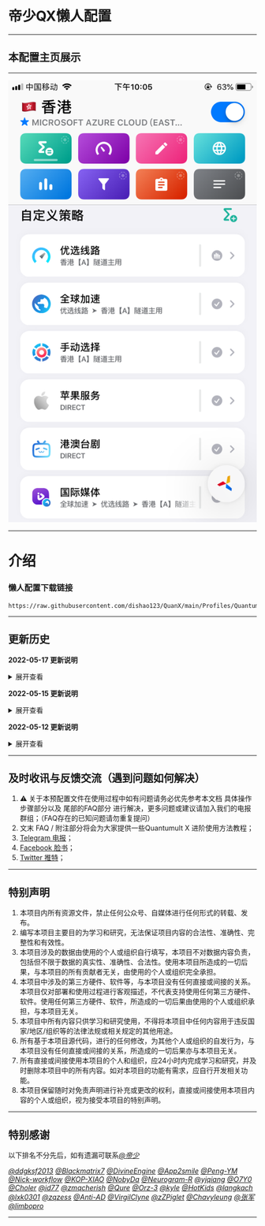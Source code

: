 # 帝少QX懒人配置

-----------------------------------------------------------------------------------------------------------------------------------

## 本配置主页展示
***
![主页介绍][主页]
***

# 介绍

### 懒人配置下载链接  

    https://raw.githubusercontent.com/dishao123/QuanX/main/Profiles/QuantumultX.conf

---------------------------------------------------------------------------------------------------------------------------------------------------------------------------------

## 更新历史 

**2022-05-17 更新说明**
<details>
<summary>展开查看</summary>

[+]新增“广告拦截”策略组，默认为“REJECT”策略组

[+]新增DNS，屏蔽系统DNS，允许访问IPV6

[+]更改“GitHub”分流策略组为 > “PORXY”策略组

[+]新增“Speedtest”分流，指定为 > “手动选择”策略组
</details>

**2022-05-15 更新说明**

<details>
<summary>展开查看</summary>

[+]新增DNS“address=/raw.githubusercontent.com/185.199.108.133”

[+]优化配置重新排版

[+]屏蔽部分DNS，需要的请到“DNS”板块，去掉“#”即可启用

[+]新增部分注释</details>

**2022-05-12 更新说明**

<details>
<summary>展开查看</summary>

[+]新增“其他国家”策略组

[+]更改“优选”策略组为 > 优选线路

[+]新增“fallback_udp_policy=direct”

[+]新增mitm“*.tiktokv.com, *.byteoversea.com, *.tik-tokapi.com”  
</details>

---------------------------------------------------------------------------------------------------------------------------------------------------------------------------------

## 及时收讯与反馈交流（遇到问题如何解决）
1. ⚠️ 关于本预配置文件在使用过程中如有问题请务必优先参考本文档 具体操作 步骤部分以及 尾部的FAQ部分 进行解决，更多问题或建议请加入我们的电报群组；（FAQ存在的已知问题请勿重复提问）
2. 文末 FAQ / 附注部分将会为大家提供一些Quantumult X 进阶使用方法教程；
3. [Telegram 电报](https://t.me/dishaobot)；
4. [Facebook 脸书](https://www.facebook.com/profile.php?id=100080808605363)；
5. [Twitter 推特](https://twitter.com/dishaowork)；

---------------------------------------------------------------------------------------------------------------------------------------------------------------------------------

## 特别声明

1. 本项目内所有资源文件，禁止任何公众号、自媒体进行任何形式的转载、发布。
2. 编写本项目主要目的为学习和研究，无法保证项目内容的合法性、准确性、完整性和有效性。
3. 本项目涉及的数据由使用的个人或组织自行填写，本项目不对数据内容负责，包括但不限于数据的真实性、准确性、合法性。使用本项目所造成的一切后果，与本项目的所有贡献者无关，由使用的个人或组织完全承担。
4. 本项目中涉及的第三方硬件、软件等，与本项目没有任何直接或间接的关系。本项目仅对部署和使用过程进行客观描述，不代表支持使用任何第三方硬件、软件。使用任何第三方硬件、软件，所造成的一切后果由使用的个人或组织承担，与本项目无关。
5. 本项目中所有内容只供学习和研究使用，不得将本项目中任何内容用于违反国家/地区/组织等的法律法规或相关规定的其他用途。
6. 所有基于本项目源代码，进行的任何修改，为其他个人或组织的自发行为，与本项目没有任何直接或间接的关系，所造成的一切后果亦与本项目无关。
7. 所有直接或间接使用本项目的个人和组织，应24小时内完成学习和研究，并及时删除本项目中的所有内容。如对本项目的功能有需求，应自行开发相关功能。
8. 本项目保留随时对免责声明进行补充或更改的权利，直接或间接使用本项目内容的个人或组织，视为接受本项目的特别声明。

---------------------------------------------------------------------------------------------------------------------------------------------------------------------------------

## 特别感谢

以下排名不分先后，如有遗漏可联系[*@帝少*](https://t.me/dishaobot)

[*@ddgksf2013*](https://github.com/ddgksf2013) [*@Blackmatrix7*](https://github.com/blackmatrix7/ios_rule_script) [*@DivineEngine*](https://github.com/DivineEngine) [*@App2smile*](https://github.com/app2smile/rules)  [*@Peng-YM*](https://github.com/Peng-YM) [*@Nick-workflow*](https://github.com/Nick-workflow) [*@KOP-XIAO*](https://github.com/KOP-XIAO) [*@NobyDa*](https://github.com/NobyDa) [*@Neurogram-R*](https://github.com/Neurogram-R) [*@yjqiang*](https://github.com/yjqiang) [*@O7Y0*](https://github.com/O7Y0) [*@Choler*](https://github.com/Choler) [*@id77*](https://github.com/id77) [*@zmqcherish*](https://github.com/zmqcherish) [*@Qure*](https://github.com/Koolson/Qure) [*@Orz-3*](https://github.com/Orz-3) [*@kyle*](https://github.com/Xirou) [*@HotKids*](https://github.com/hotKids) [*@langkach*](https://github.com/langkhach270389) [*@lxk0301*](https://github.com/lxk0301) [*@zqzess*](https://github.com/zqzess/rule_for_quantumultX) [*@Anti-AD*](https://github.com/privacy-protection-tools/anti-AD) [*@VirgilClyne*](https://github.com/VirgilClyne) [*@zZPiglet*](https://github.com/zZPiglet/Task/tree/master) [*@Chavyleung*](https://github.com/chavyleung) [*@张军*](https://github.com/28413761) [*@limbopro*](https://github.com/limbopro) 

---------------------------------------------------------------------------------------------------------------------------------------------------------------------------------

[主页]:/img/主页介绍.png "主页介绍"
[网络]:/img/网络活动介绍.png "活动介绍"
[日志]:/img/日志介绍.png "日志介绍"
[1]:/img/第一步.png "教程1"
[2]:/img/第二步.png "教程2"
[3]:/img/第三步.png "教程3"
[4]:/img/第四步.png "教程4"
[5]:/img/第五步.png "教程5"
[6]:/img/第六步.png "教程6"
[7]:/img/第七步.png "教程7"
[8]:/img/第八步.png "教程8"
[9]:/img/第九步.png "教程9"
[10]:/img/第十步.png "教程10"
[11]:/img/第十一步.png "教程11"
[12]:/img/第十二步.png "教程12"
[13]:/img/第十三步.png "教程13"
[14]:/img/第十四步.png "教程14"
[15]:/img/第十五步.png "教程15"
[16]:/img/第十六步.png "教程16"
[17]:/img/第十七步.png "教程17"
[18]:/img/第十八步.png "教程18"
[19]:/img/第十九步.png "教程19"
[20]:/img/第二十步.png "教程20"
[21]:/img/第二十一步.png "教程21"
[22]:/img/第二十二步.png "教程22"
[23]:/img/第二十三步.png "教程23"
[er1]:/img/错误1.png "出错1"
[er2]:/img/错误2.png "出错2"
